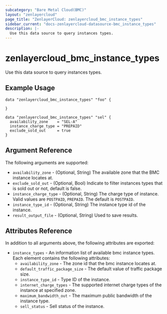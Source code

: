 ```yaml
---
subcategory: "Bare Metal Cloud(BMC)"
layout: "zenlayercloud"
page_title: "ZenlayerCloud: zenlayercloud_bmc_instance_types"
sidebar_current: "docs-zenlayercloud-datasource-bmc_instance_types"
description: |-
  Use this data source to query instances types.
---
```


# zenlayercloud_bmc_instance_types

Use this data source to query instances types.

## Example Usage

```hcl
data "zenlayercloud_bmc_instance_types" "foo" {

}

data "zenlayercloud_bmc_instance_types" "sel" {
  availability_zone    = "SEL-A"
  instance_charge_type = "PREPAID"
  exclude_sold_out     = true
}
```

## Argument Reference

The following arguments are supported:

* `availability_zone` - (Optional, String) The available zone that the BMC instance locates at.
* `exclude_sold_out` - (Optional, Bool) Indicate to filter instances types that is sold out or not, default is false.
* `instance_charge_type` - (Optional, String) The charge type of instance. Valid values are `POSTPAID`, `PREPAID`. The default is `POSTPAID`.
* `instance_type_id` - (Optional, String) The instance type id of the instance.
* `result_output_file` - (Optional, String) Used to save results.

## Attributes Reference

In addition to all arguments above, the following attributes are exported:

* `instance_types` - An information list of available bmc instance types. Each element contains the following attributes:
  * `availability_zone` - The zone id that the bmc instance locates at.
  * `default_traffic_package_size` - The default value of traffic package size.
  * `instance_type_id` - Type ID of the instance.
  * `internet_charge_types` - The supported internet charge types of the instance at specified zone.
  * `maximum_bandwidth_out` - The maximum public bandwidth of the instance type.
  * `sell_status` - Sell status of the instance.


